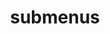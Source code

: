 ---
layout: page
title: submenus
nav: true
dropdown: true
children: 
    - title: publications
      permalink: https://scholar.google.com/citations?user=uisY5oEAAAAJ&hl=en
    - title: divider
    - title: projects
      permalink: /projects/
---